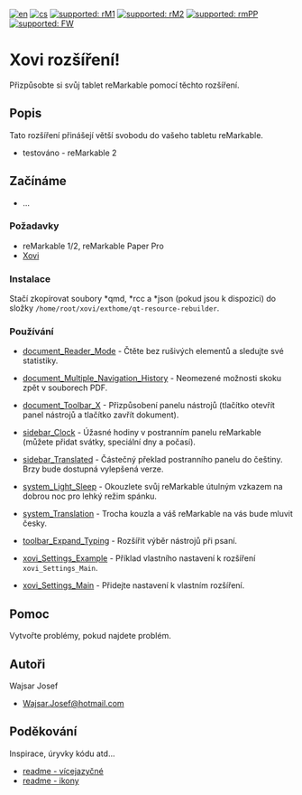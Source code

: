 [![en](https://img.shields.io/badge/lang-en-red.svg)](https://github.com/PepikVaio/reMarkable_Xovi_Extensions)
[![cs](https://img.shields.io/badge/lang-cs-springgreen.svg)](https://github.com/PepikVaio/reMarkable_Xovi_Extensions/blob/main/.language_cs/README_cs.md)
[![supported: rM1](https://img.shields.io/badge/rM1-supported-green)](https://remarkable.com/store/remarkable)
[![supported: rM2](https://img.shields.io/badge/rM2-supported-green)](https://remarkable.com/store/remarkable-2)
[![supported: rmPP](https://img.shields.io/badge/rmPP-supported-blue)](https://remarkable.com/store/remarkable-paper/pro)
[![supported: FW](https://img.shields.io/badge/fw_3.xx-supported-green)]()


# Xovi rozšíření!
Přizpůsobte si svůj tablet reMarkable pomocí těchto rozšíření.


## Popis
Tato rozšíření přinášejí větší svobodu do vašeho tabletu reMarkable.  
* testováno - reMarkable 2


## Začínáme
* ...


### Požadavky
* reMarkable 1/2, reMarkable Paper Pro
* [Xovi](https://github.com/asivery/xovi)


### Instalace
Stačí zkopírovat soubory *qmd, *rcc a *json (pokud jsou k dispozici) do složky ``` /home/root/xovi/exthome/qt-resource-rebuilder ```.


### Používání
* [document_Reader_Mode](https://github.com/PepikVaio/reMarkable_Xovi_Extensions/tree/main/document_Reader_Mode) - Čtěte bez rušivých elementů a sledujte své statistiky.
* [document_Multiple_Navigation_History](https://github.com/PepikVaio/reMarkable_Xovi_Extensions/tree/main/document_Multiple_Navigation_History) - Neomezené možnosti skoku zpět v souborech PDF.
* [document_Toolbar_X](https://github.com/PepikVaio/reMarkable_Xovi_Extensions/tree/main/document_Toolbar_X) - Přizpůsobení panelu nástrojů (tlačítko otevřít panel nástrojů a tlačítko zavřít dokument).

* [sidebar_Clock](https://github.com/PepikVaio/reMarkable_Xovi_Extensions/tree/main/sidebar_Clock) - Úžasné hodiny v postranním panelu reMarkable (můžete přidat svátky, speciální dny a počasí).
* [sidebar_Translated](https://github.com/PepikVaio/reMarkable_Xovi_Extensions/tree/main/sidebar_Translated) - Částečný překlad postranního panelu do češtiny. Brzy bude dostupná vylepšená verze.

* [system_Light_Sleep](https://github.com/PepikVaio/reMarkable_Xovi_Extensions/tree/main/system_Light_Sleep) - Okouzlete svůj reMarkable útulným vzkazem na dobrou noc pro lehký režim spánku.
* [system_Translation](https://github.com/PepikVaio/reMarkable_Xovi_Extensions/tree/main/system_Translation) - Trocha kouzla a váš reMarkable na vás bude mluvit česky.

* [toolbar_Expand_Typing](https://github.com/PepikVaio/reMarkable_Xovi_Extensions/tree/main/toolbar_Expand_Typing) - Rozšířit výběr nástrojů při psaní.

* [xovi_Settings_Example](https://github.com/PepikVaio/reMarkable_Xovi_Extensions/tree/main/xovi_Settings_Example) - Příklad vlastního nastavení k rozšíření ``` xovi_Settings_Main ```.
* [xovi_Settings_Main](https://github.com/PepikVaio/reMarkable_Xovi_Extensions/tree/main/xovi_Settings_Main) - Přidejte nastavení k vlastním rozšíření.


## Pomoc
Vytvořte problémy, pokud najdete problém.


## Autoři
Wajsar Josef
* Wajsar.Josef@hotmail.com


## Poděkování
Inspirace, úryvky kódu atd...
* [readme - vícejazyčné](https://github.com/jonatasemidio/multilanguage-readme-pattern)
* [readme - ikony](https://shields.io/)
